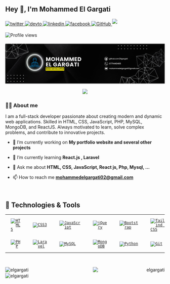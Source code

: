 ## Hey 👋, I'm Mohammed El Gargati

<div>
    <a href="https://twitter.com/https://x.com/MedElgargati?t=lAUN-vx8DDCezxID8dwCmA&s=35" target="_blank">
        <img src=https://img.shields.io/badge/twitter-%2300acee.svg?&style=for-the-badge&logo=twitter&logoColor=white
            alt=twitter style="margin-bottom: 5px;" />
    </a>
    <a href="https://dev.to/https://dev.to/elgargati" target="_blank">
        <img src=https://img.shields.io/badge/dev.to-%2308090A.svg?&style=for-the-badge&logo=dev.to&logoColor=white
            alt=devto style="margin-bottom: 5px;" />
    </a>
    <a href="https://linkedin.com/in/https://www.linkedin.com/in/mohammedelgargati/" target="_blank">
        <img src=https://img.shields.io/badge/linkedin-%231E77B5.svg?&style=for-the-badge&logo=linkedin&logoColor=white
            alt=linkedin style="margin-bottom: 5px;" />
    </a>
    <a href="https://www.facebook.com/https://www.facebook.com/elgargati02" target="_blank">
        <img src=https://img.shields.io/badge/facebook-%232E87FB.svg?&style=for-the-badge&logo=facebook&logoColor=white
            alt=facebook style="margin-bottom: 5px;" />
    </a>

<a href="https://github.com/Elgargati" target="_blank">
    <img src="https://img.shields.io/badge/github-%2324292e.svg?&style=for-the-badge&logo=github&logoColor=white" 
         alt="GitHub" style="margin-bottom: 5px;" />
</a>
<img src="https://img.shields.io/github/followers/elgargati?label=Follow&style=social" style="margin-bottom: 5px;">

<img src="https://komarev.com/ghpvc/?username=elgargati&label=Profile%20views&color=0e75b6&style=flat"
     alt="Profile views" style="margin-bottom: 5px;" />

</div>

![MohammedElGargaticoverturegithub](https://github.com/elgargati/elgargati/blob/main/Banner.png)

<p align="center">
    <a href="https://github.com/DenverCoder1/readme-typing-svg"><img
            src="https://readme-typing-svg.herokuapp.com?color=%2336BCF7&size=24&center=true&lines=I'm+Full+Stack+Web+Developer"></a>
</p>

### 💁‍♂️ About me
I am a full-stack developer passionate about creating modern and dynamic web applications. Skilled in HTML, CSS, JavaScript, PHP, MySQL, MongoDB, and ReactJS. Always motivated to learn, solve complex problems, and contribute to innovative projects.
<br/>

- 🔭 I’m currently working on **My portfolio website and several other projects**

- 🌱 I’m currently learning **React.js , Laravel**

- 💬 Ask me about **HTML, CSS, JavaScript, React js, Php, Mysql, ...**

- 📫 How to reach me **mohammedelgargati02@gmail.com**

<br />

## 🔧 Technologies & Tools

<div align="center">
    <table>
        <tr>
            <td><code><a href="https://en.wikipedia.org/wiki/HTML5" target="_blank"><img style="margin: 10px"
                src="https://profilinator.rishav.dev/skills-assets/html5-original-wordmark.svg" alt="HTML5"
                height="75" /></a></code></td>
            <td><code><a href="https://www.w3schools.com/css/" target="_blank"><img style="margin: 10px"
                        src="https://profilinator.rishav.dev/skills-assets/css3-original-wordmark.svg" alt="CSS3"
                        height="75" /></a></code></td>
            <td><code><a href="https://www.javascript.com/" target="_blank"><img style="margin: 10px"
                        src="https://profilinator.rishav.dev/skills-assets/javascript-original.svg" alt="JavaScript"
                        height="75" /></a></code></td>
            <td><code><a href="https://jquery.com/" target="_blank"><img style="margin: 10px"
                        src="https://profilinator.rishav.dev/skills-assets/jquery.png" alt="jQuery" height="75" /></a></code>
            </td>
            <td><code><a href="https://getbootstrap.com/docs/3.4/javascript/" target="_blank"><img style="margin: 10px"
                        src="https://profilinator.rishav.dev/skills-assets/bootstrap-plain.svg" alt="Bootstrap"
                        height="75" /></a></code></td>
            <td><code><a href="https://www.tailwindcss.com/" target="_blank"><img style="margin: 10px"
                        src="https://profilinator.rishav.dev/skills-assets/tailwindcss.svg" alt="Tailwind CSS"
                        height="75" /></a></code></td>
            <td><code><a href="https://reactjs.org/" target="_blank"><img style="margin: 10px"
                        src="https://profilinator.rishav.dev/skills-assets/react-original-wordmark.svg" alt="React"
                        height="75" /></a></code></td>
            <td><code><a href="https://redux.js.org/" target="_blank"><img style="margin: 10px"
                        src="https://profilinator.rishav.dev/skills-assets/redux-original.svg" alt="Redux"
                        height="75" /></a></code></td>
        </tr>
        <tr>
            <td><code><a href="https://www.php.net/" target="_blank"><img style="margin: 10px"
                        src="https://profilinator.rishav.dev/skills-assets/php-original.svg" alt="PHP"
                        height="75" /></a></code></td>
            <td><code><a href="https://laravel.com/" target="_blank"><img style="margin: 10px"
                        src="https://profilinator.rishav.dev/skills-assets/laravel-plain-wordmark.svg" alt="Laravel"
                        height="75" /></a></code></td>
            <td><code><a href="https://www.mysql.com/" target="_blank"><img style="margin: 10px"
                        src="https://profilinator.rishav.dev/skills-assets/mysql-original-wordmark.svg" alt="MySQL"
                        height="75" /></a></code></td>
            <td><code><a href="https://www.mongodb.com/" target="_blank"><img style="margin: 10px"
                        src="https://profilinator.rishav.dev/skills-assets/mongodb-original-wordmark.svg" alt="MongoDB"
                        height="75" /></a></code></td>
            <td><code><a href="https://www.python.org/" target="_blank"><img style="margin: 10px"
                        src="https://profilinator.rishav.dev/skills-assets/python-original.svg" alt="Python"
                        height="75" /></a></code></td>
            <td><code><a href="https://github.com/" target="_blank"><img style="margin: 10px"
                        src="https://profilinator.rishav.dev/skills-assets/git-scm-icon.svg" alt="Git"
                        height="75" /></a></code></td>
            <td><code><a href="https://wordpress.com/" target="_blank"><img style="margin: 10px"
                        src="https://profilinator.rishav.dev/skills-assets/wordpress.png" alt="WordPress"
                        height="75" /></a></code></td>
        </tr>
    </table>
</div>

<br />

<p align="left"><img width="45%" align="left"
        src="https://github-readme-stats.vercel.app/api?username=elgargati&show_icons=true&include_all_commits=true&theme=radical&hide_border=true"
        alt="elgargati" /></p>
<p align="right"><img width="45%" align="right" sy
        src="https://github-readme-stats.vercel.app/api/top-langs/?username=elgargati&layout=compact&theme=radical&hide_border=true"
        alt="elgargati" /></p>

<p><img align="center" src="https://github-readme-streak-stats.herokuapp.com/?user=elgargati&" alt="elgargati" />
</p>
